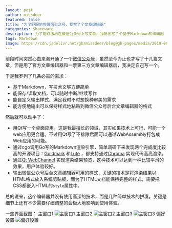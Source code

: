 ```yaml
---
layout: post
author: missdeer
featured: false
title: "为了舒服地写微信公众号，我写了个文章编辑器"
categories: Shareware
description: 为了能舒服地在微信公众号上写文章，我特地写了个基于Markdown的编辑器
tags: Markdown
image: https://cdn.jsdelivr.net/gh/missdeer/blog@gh-pages/media/2019-09-17/mainwindow1.png
---
```


前段时间突然心血来潮开通了一个[微信公众号](../08/new-wechat-mp/)，虽然至今为止也才写了十几篇文章，但是用了官方文章编辑器和一票第三方文章编辑器后，我决定自己写一个。

于是我罗列了几条必需的需求：

- 基于Markdown，写技术文够方便简单
- 能保存/读取文档，可以随时中断/继续写作
- 能自定义输出样式，满足我时不时想换种审美的需求
- 能方便地输出可以保持样式地粘贴到微信公众号后台文章编辑器的格式

然后就可以动手了：

- 用Qt写一个桌面应用，这是我最擅长的领域，其实如果技术上可行，可能一个web应用更合适。不过用Qt写了不排除后面可以通过WebAssembly打包成Web应用的可能。
- 通过cgo调用Go写的Markdown渲染引擎，简单调研下来发现两个完成度比较高的开源项目：[Goldmark](08/new-wechat-mp/) 和[Lute](08/new-wechat-mp/) ，都支持通过[Chroma](https://github.com/alecthomas/chroma) 实现代码高亮渲染。
- 通过[Qt WebChannel](https://doc.qt.io/qt-5/qtwebchannel-index.html) 实现渲染结果预览，这种技术可以达到一种比较平滑的效果，用户体验较好。
- 输出微信公众号后台文章编辑器可用的样式，关键的技术是将渲染结果以HTML格式放入系统剪贴板，而为了HTML文档能保持完整的样式，需要把CSS都嵌入HTML的`style`属性中。

总的说来，这个编辑器并没有使用高深的技术，而是几种简单技术的拼凑。关键是细节上还有不少需要仔细调整的会极大地影响到使用体验。

一些界面截图：
主窗口1
![主窗口1](https://cdn.jsdelivr.net/gh/missdeer/blog@gh-pages/media/2019-09-17/mainwindow1.png)
主窗口2
![主窗口2](https://cdn.jsdelivr.net/gh/missdeer/blog@gh-pages/media/2019-09-17/mainwindow2.png)
主窗口3
![主窗口3](https://cdn.jsdelivr.net/gh/missdeer/blog@gh-pages/media/2019-09-17/mainwindow3.png)
偏好设置
![偏好设置](https://cdn.jsdelivr.net/gh/missdeer/blog@gh-pages/media/2019-09-17/preference.png)